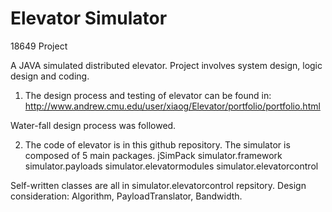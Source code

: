 # Elevator Simulator

18649 Project

A JAVA simulated distributed elevator.
Project involves system design, logic design and coding.

1. The design process and testing of elevator can be found in:
http://www.andrew.cmu.edu/user/xiaog/Elevator/portfolio/portfolio.html

Water-fall design process was followed.

2. The code of elevator is in this github repository.
The simulator is composed of 5 main packages.
  jSimPack
  simulator.framework
  simulator.payloads
  simulator.elevatormodules
  simulator.elevatorcontrol
  
Self-written classes are all in simulator.elevatorcontrol repsitory.
Design consideration: Algorithm, PayloadTranslator, Bandwidth.
